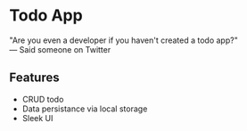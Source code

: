 # Todo App

"Are you even a developer if you haven't created a todo app?"
<br>
— Said someone on Twitter

## Features
- CRUD todo
- Data persistance via local storage
- Sleek UI